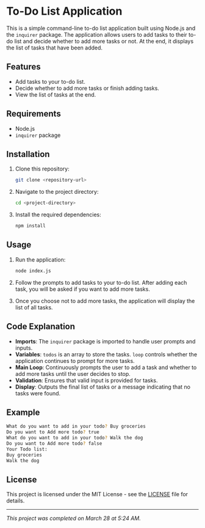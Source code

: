 # To-Do List Application

This is a simple command-line to-do list application built using Node.js and the `inquirer` package. The application allows users to add tasks to their to-do list and decide whether to add more tasks or not. At the end, it displays the list of tasks that have been added.

## Features

- Add tasks to your to-do list.
- Decide whether to add more tasks or finish adding tasks.
- View the list of tasks at the end.

## Requirements

- Node.js
- `inquirer` package

## Installation

1. Clone this repository:

   ```bash
   git clone <repository-url>
   ```

2. Navigate to the project directory:

   ```bash
   cd <project-directory>
   ```

3. Install the required dependencies:

   ```bash
   npm install
   ```

## Usage

1. Run the application:

   ```bash
   node index.js
   ```

2. Follow the prompts to add tasks to your to-do list. After adding each task, you will be asked if you want to add more tasks.

3. Once you choose not to add more tasks, the application will display the list of all tasks.

## Code Explanation

- **Imports**: The `inquirer` package is imported to handle user prompts and inputs.
- **Variables**: `todos` is an array to store the tasks. `loop` controls whether the application continues to prompt for more tasks.
- **Main Loop**: Continuously prompts the user to add a task and whether to add more tasks until the user decides to stop.
- **Validation**: Ensures that valid input is provided for tasks.
- **Display**: Outputs the final list of tasks or a message indicating that no tasks were found.

## Example

```bash
What do you want to add in your todo? Buy groceries
Do you want to Add more todo? true
What do you want to add in your todo? Walk the dog
Do you want to Add more todo? false
Your Todo list:
Buy groceries
Walk the dog
```

## License

This project is licensed under the MIT License - see the [LICENSE](LICENSE) file for details.

---

*This project was completed on March 28 at 5:24 AM.*
```

